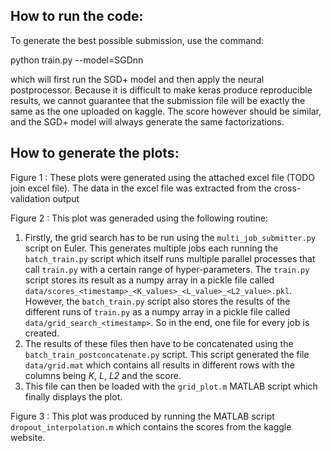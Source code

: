 How to run the code:
--------------------
To generate the best possible submission, use the command:

python train.py --model=SGDnn

which will first run the SGD+ model and then apply the neural postprocessor.
Because it is difficult to make keras produce reproducible results, we cannot guarantee that the submission file will be exactly the same as the one uploaded on kaggle. The score however should be similar, and the SGD+ model will always generate the same factorizations.


How to generate the plots:
--------------------------
Figure 1 : These plots were generated using the attached excel file (TODO join excel file). The data in the excel file was extracted from the cross-validation output

Figure 2 : This plot was generaded using the following routine:

  1. Firstly, the grid search has to be run using the `multi_job_submitter.py` script on Euler. This generates multiple jobs each running the `batch_train.py` script which itself runs multiple parallel processes that call `train.py` with a certain range of hyper-parameters. The `train.py` script stores its result as a numpy array in a pickle file called `data/scores_<timestamp>_<K_values>_<L_value>_<L2_value>.pkl`. However, the `batch_train.py` script also stores the results of the different runs of `train.py` as a numpy array in a pickle file called `data/grid_search_<timestamp>`. So in the end, one file for every job is created.
  2. The results of these files then have to be concatenated using the `batch_train_postconcatenate.py` script. This script generated the file `data/grid.mat` which contains all results in different rows with the columns being _K_, _L_, _L2_ and the score.
  3. This file can then be loaded with the `grid_plot.m` MATLAB script which finally displays the plot.

Figure 3 : This plot was produced by running the MATLAB script `dropout_interpolation.m` which contains the scores from the kaggle website.
